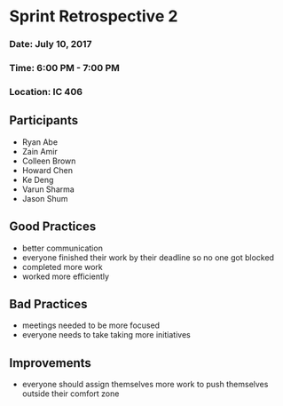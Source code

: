 # Sprint Retrospective 2

### Date: July 10, 2017
### Time: 6:00 PM - 7:00 PM
### Location: IC 406

## Participants

- Ryan Abe
- Zain Amir
- Colleen Brown
- Howard Chen
- Ke Deng
- Varun Sharma
- Jason Shum

## Good Practices
- better communication
- everyone finished their work by their deadline so no one got blocked
- completed more work
- worked more efficiently

## Bad Practices
- meetings needed to be more focused
- everyone needs to take taking more initiatives

## Improvements
- everyone should assign themselves more work to push themselves outside their comfort zone
